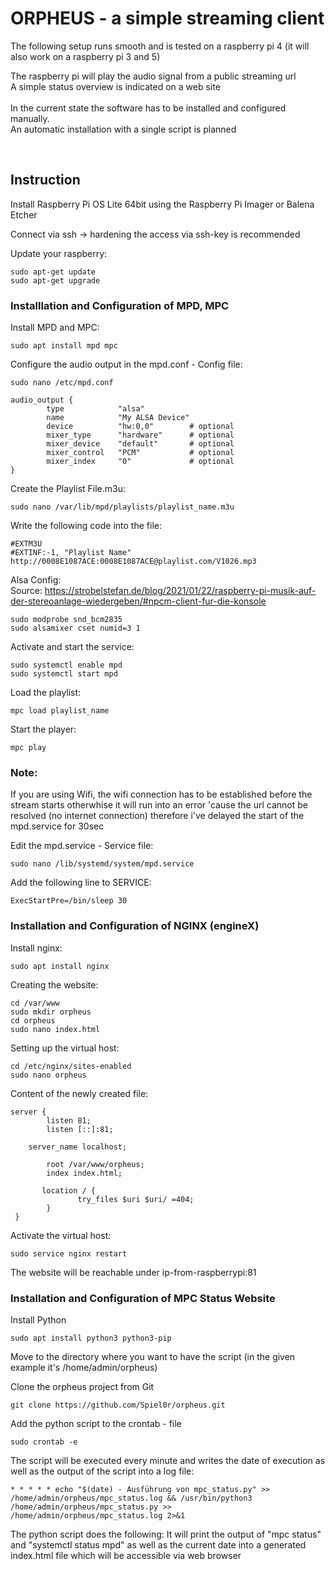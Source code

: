 # ORPHEUS - a simple streaming client

<p>The following setup runs smooth and is tested on a raspberry pi 4 (it will also work on a raspberry pi 3 and 5)
<br>
<p>The raspberry pi will play the audio signal from a public streaming url
<br>A simple status overview is indicated on a web site<br>
<br>In the current state the software has to be installed and configured manually.
<br>An automatic installation with a single script is planned</p>

<br>

<h2>Instruction</h2>
<p>Install Raspberry Pi OS Lite 64bit using the Raspberry Pi Imager or Balena Etcher</p>

Connect via ssh
-> hardening the access via ssh-key is recommended

Update your raspberry:

	sudo apt-get update
	sudo apt-get upgrade

<h3>Installlation and Configuration of MPD, MPC</h3>
Install MPD and MPC:
	
	sudo apt install mpd mpc

Configure the audio output in the mpd.conf - Config file:
	
	sudo nano /etc/mpd.conf 

	audio_output {
	        type            "alsa"
	        name            "My ALSA Device"
	        device          "hw:0,0"        # optional
	        mixer_type      "hardware"      # optional
	        mixer_device    "default"       # optional
	        mixer_control   "PCM"           # optional
	        mixer_index     "0"             # optional
	}
	

Create the Playlist File.m3u:

	sudo nano /var/lib/mpd/playlists/playlist_name.m3u

Write the following code into the file:
	
	#EXTM3U
	#EXTINF:-1, "Playlist Name"
	http://0008E1087ACE:0008E1087ACE@playlist.com/V1026.mp3
	
Alsa Config:<br>
Source: https://strobelstefan.de/blog/2021/01/22/raspberry-pi-musik-auf-der-stereoanlage-wiedergeben/#npcm-client-fur-die-konsole

	sudo modprobe snd_bcm2835
	sudo alsamixer cset numid=3 1

Activate and start the service:

  	sudo systemctl enable mpd
	sudo systemctl start mpd

Load the playlist:

	mpc load playlist_name

Start the player:

	mpc play

<h3>Note:</h3>
If you are using Wifi, the wifi connection has to be established before the stream starts otherwhise it will run into an error 'cause the url cannot be resolved (no internet connection)
therefore i've delayed the start of the mpd.service for 30sec

Edit the mpd.service - Service file:

	sudo nano /lib/systemd/system/mpd.service
	
Add the following line to SERVICE:

	ExecStartPre=/bin/sleep 30

<h3>Installation and Configuration of NGINX (engineX)</h3>

Install nginx:

	sudo apt install nginx

Creating the website:

	cd /var/www
	sudo mkdir orpheus
	cd orpheus
	sudo nano index.html

Setting up the virtual host:

 	cd /etc/nginx/sites-enabled
	sudo nano orpheus

Content of the newly created file:

	server {
       		listen 81;
       		listen [::]:81;

		server_name localhost;

       		root /var/www/orpheus;
       		index index.html;

	       location / {
        	       try_files $uri $uri/ =404;
       		}
	 }

Activate the virtual host:

	sudo service nginx restart

The website will be reachable under ip-from-raspberrypi:81


<h3>Installation and Configuration of MPC Status Website</h3>

Install Python

	sudo apt install python3 python3-pip

Move to the directory where you want to have the script (in the given example it's /home/admin/orpheus)

Clone the orpheus project from Git

	git clone https://github.com/Spiel0r/orpheus.git

 Add the python script to the crontab - file

	sudo crontab -e

The script will be executed every minute and writes the date of execution as well as the output of the script into a log file:

 	* * * * * echo "$(date) - Ausführung von mpc_status.py" >> /home/admin/orpheus/mpc_status.log && /usr/bin/python3 /home/admin/orpheus/mpc_status.py >> /home/admin/orpheus/mpc_status.log 2>&1

The python script does the following:
It will print the output of "mpc status" and "systemctl status mpd" as well as the current date into a generated index.html file which will be accessible via web browser
